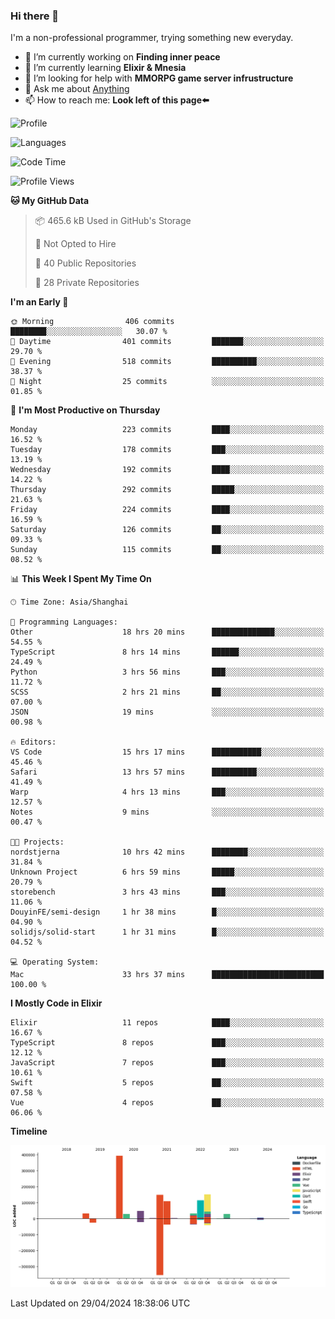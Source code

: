 ### Hi there 👋

I'm a non-professional programmer, trying something new everyday.

<!--
**dyzdyz010/dyzdyz010** is a ✨ _special_ ✨ repository because its `README.md` (this file) appears on your GitHub profile.
-->

- 🔭 I’m currently working on **Finding inner peace**
- 🌱 I’m currently learning **Elixir & Mnesia**
- 🤔 I’m looking for help with **MMORPG game server infrustructure**
- 💬 Ask me about [Anything](https://github.com/dyzdyz010/dyzdyz010/issues)
- 📫 How to reach me: **Look left of this page⬅️**

<!-- - 👯 I’m looking to collaborate on
- 😄 Pronouns: ...
- ⚡ Fun fact: ...
 -->
 
![Profile](https://github-readme-stats.vercel.app/api?username=dyzdyz010&count_private=true&show_icons=true&theme=dracula)

![Languages](https://github-readme-stats.vercel.app/api/top-langs/?username=dyzdyz010&layout=compact&theme=dracula)

<!--START_SECTION:waka-->
![Code Time](http://img.shields.io/badge/Code%20Time-1%2C407%20hrs%2049%20mins-blue)

![Profile Views](http://img.shields.io/badge/Profile%20Views-2-blue)

**🐱 My GitHub Data** 

> 📦 465.6 kB Used in GitHub's Storage 
 > 
> 🚫 Not Opted to Hire
 > 
> 📜 40 Public Repositories 
 > 
> 🔑 28 Private Repositories 
 > 
**I'm an Early 🐤** 

```text
🌞 Morning                406 commits         ████████░░░░░░░░░░░░░░░░░   30.07 % 
🌆 Daytime                401 commits         ███████░░░░░░░░░░░░░░░░░░   29.70 % 
🌃 Evening                518 commits         ██████████░░░░░░░░░░░░░░░   38.37 % 
🌙 Night                  25 commits          ░░░░░░░░░░░░░░░░░░░░░░░░░   01.85 % 
```
📅 **I'm Most Productive on Thursday** 

```text
Monday                   223 commits         ████░░░░░░░░░░░░░░░░░░░░░   16.52 % 
Tuesday                  178 commits         ███░░░░░░░░░░░░░░░░░░░░░░   13.19 % 
Wednesday                192 commits         ████░░░░░░░░░░░░░░░░░░░░░   14.22 % 
Thursday                 292 commits         █████░░░░░░░░░░░░░░░░░░░░   21.63 % 
Friday                   224 commits         ████░░░░░░░░░░░░░░░░░░░░░   16.59 % 
Saturday                 126 commits         ██░░░░░░░░░░░░░░░░░░░░░░░   09.33 % 
Sunday                   115 commits         ██░░░░░░░░░░░░░░░░░░░░░░░   08.52 % 
```


📊 **This Week I Spent My Time On** 

```text
🕑︎ Time Zone: Asia/Shanghai

💬 Programming Languages: 
Other                    18 hrs 20 mins      ██████████████░░░░░░░░░░░   54.55 % 
TypeScript               8 hrs 14 mins       ██████░░░░░░░░░░░░░░░░░░░   24.49 % 
Python                   3 hrs 56 mins       ███░░░░░░░░░░░░░░░░░░░░░░   11.72 % 
SCSS                     2 hrs 21 mins       ██░░░░░░░░░░░░░░░░░░░░░░░   07.00 % 
JSON                     19 mins             ░░░░░░░░░░░░░░░░░░░░░░░░░   00.98 % 

🔥 Editors: 
VS Code                  15 hrs 17 mins      ███████████░░░░░░░░░░░░░░   45.46 % 
Safari                   13 hrs 57 mins      ██████████░░░░░░░░░░░░░░░   41.49 % 
Warp                     4 hrs 13 mins       ███░░░░░░░░░░░░░░░░░░░░░░   12.57 % 
Notes                    9 mins              ░░░░░░░░░░░░░░░░░░░░░░░░░   00.47 % 

🐱‍💻 Projects: 
nordstjerna              10 hrs 42 mins      ████████░░░░░░░░░░░░░░░░░   31.84 % 
Unknown Project          6 hrs 59 mins       █████░░░░░░░░░░░░░░░░░░░░   20.79 % 
storebench               3 hrs 43 mins       ███░░░░░░░░░░░░░░░░░░░░░░   11.06 % 
DouyinFE/semi-design     1 hr 38 mins        █░░░░░░░░░░░░░░░░░░░░░░░░   04.90 % 
solidjs/solid-start      1 hr 31 mins        █░░░░░░░░░░░░░░░░░░░░░░░░   04.52 % 

💻 Operating System: 
Mac                      33 hrs 37 mins      █████████████████████████   100.00 % 
```

**I Mostly Code in Elixir** 

```text
Elixir                   11 repos            ████░░░░░░░░░░░░░░░░░░░░░   16.67 % 
TypeScript               8 repos             ███░░░░░░░░░░░░░░░░░░░░░░   12.12 % 
JavaScript               7 repos             ███░░░░░░░░░░░░░░░░░░░░░░   10.61 % 
Swift                    5 repos             ██░░░░░░░░░░░░░░░░░░░░░░░   07.58 % 
Vue                      4 repos             ██░░░░░░░░░░░░░░░░░░░░░░░   06.06 % 
```



**Timeline**

![Lines of Code chart](https://raw.githubusercontent.com/dyzdyz010/dyzdyz010/master/assets/bar_graph.png)


 Last Updated on 29/04/2024 18:38:06 UTC
<!--END_SECTION:waka-->
